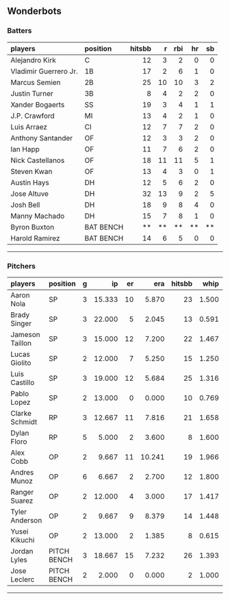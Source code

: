 ## Wonderbots

### Batters

 
|players               |position  | hitsbb|  r| rbi| hr| sb| 
|:---------------------|:---------|------:|--:|---:|--:|--:| 
|Alejandro Kirk        |C         |     12|  3|   2|  0|  0| 
|Vladimir Guerrero Jr. |1B        |     17|  2|   6|  1|  0| 
|Marcus Semien         |2B        |     25| 10|  10|  3|  2| 
|Justin Turner         |3B        |      8|  4|   2|  2|  0| 
|Xander Bogaerts       |SS        |     19|  3|   4|  1|  1| 
|J.P. Crawford         |MI        |     13|  4|   2|  1|  0| 
|Luis Arraez           |CI        |     12|  7|   7|  2|  0| 
|Anthony Santander     |OF        |     12|  3|   3|  2|  0| 
|Ian Happ              |OF        |     11|  7|   6|  2|  0| 
|Nick Castellanos      |OF        |     18| 11|  11|  5|  1| 
|Steven Kwan           |OF        |     13|  4|   3|  0|  1| 
|Austin Hays           |DH        |     12|  5|   6|  2|  0| 
|Jose Altuve           |DH        |     32| 13|   9|  2|  5| 
|Josh Bell             |DH        |     18|  9|   8|  4|  0| 
|Manny Machado         |DH        |     15|  7|   8|  1|  0| 
|Byron Buxton          |BAT BENCH |     **| **|  **| **| **| 
|Harold Ramirez        |BAT BENCH |     14|  6|   5|  0|  0| 


* * *

### Pitchers

 
|players         |position    |  g|     ip| er|    era| hitsbb|  whip| so|  w| sv| 
|:---------------|:-----------|--:|------:|--:|------:|------:|-----:|--:|--:|--:| 
|Aaron Nola      |SP          |  3| 15.333| 10|  5.870|     23| 1.500| 21|  1|  0| 
|Brady Singer    |SP          |  3| 22.000|  5|  2.045|     13| 0.591| 16|  2|  0| 
|Jameson Taillon |SP          |  3| 15.000| 12|  7.200|     22| 1.467| 14|  2|  0| 
|Lucas Giolito   |SP          |  2| 12.000|  7|  5.250|     15| 1.250| 12|  1|  0| 
|Luis Castillo   |SP          |  3| 19.000| 12|  5.684|     25| 1.316| 17|  2|  0| 
|Pablo Lopez     |SP          |  2| 13.000|  0|  0.000|     10| 0.769| 15|  2|  0| 
|Clarke Schmidt  |RP          |  3| 12.667| 11|  7.816|     21| 1.658| 14|  1|  0| 
|Dylan Floro     |RP          |  5|  5.000|  2|  3.600|      8| 1.600|  4|  1|  0| 
|Alex Cobb       |OP          |  2|  9.667| 11| 10.241|     19| 1.966|  6|  0|  0| 
|Andres Munoz    |OP          |  6|  6.667|  2|  2.700|     12| 1.800|  8|  1|  3| 
|Ranger Suarez   |OP          |  2| 12.000|  4|  3.000|     17| 1.417| 13|  0|  0| 
|Tyler Anderson  |OP          |  2|  9.667|  9|  8.379|     14| 1.448| 12|  0|  0| 
|Yusei Kikuchi   |OP          |  2| 13.000|  2|  1.385|      8| 0.615| 13|  0|  0| 
|Jordan Lyles    |PITCH BENCH |  3| 18.667| 15|  7.232|     26| 1.393| 11|  1|  0| 
|Jose Leclerc    |PITCH BENCH |  2|  2.000|  0|  0.000|      2| 1.000|  1|  0|  0| 


* * *


